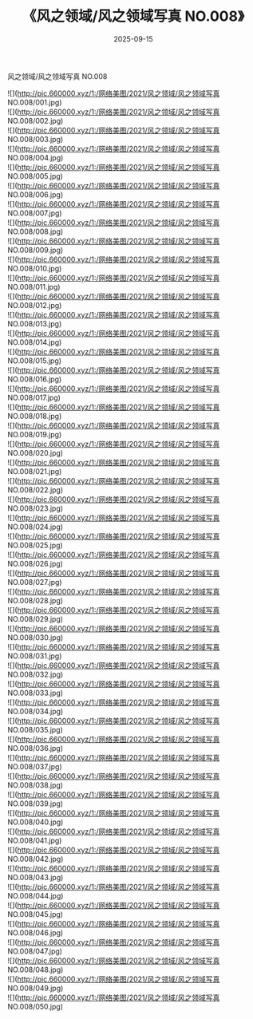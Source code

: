 ﻿---
layout: post
title:  《风之领域/风之领域写真 NO.008》
date:   2025-09-15
img: http://pic.660000.xyz/1:/网络美图/2021/风之领域/风之领域写真 NO.008/000.jpg
categories: [美女, 清纯, 唯美]
---

风之领域/风之领域写真 NO.008

 ![](http://pic.660000.xyz/1:/网络美图/2021/风之领域/风之领域写真 NO.008/001.jpg) <br>![](http://pic.660000.xyz/1:/网络美图/2021/风之领域/风之领域写真 NO.008/002.jpg) <br>![](http://pic.660000.xyz/1:/网络美图/2021/风之领域/风之领域写真 NO.008/003.jpg) <br>![](http://pic.660000.xyz/1:/网络美图/2021/风之领域/风之领域写真 NO.008/004.jpg) <br>![](http://pic.660000.xyz/1:/网络美图/2021/风之领域/风之领域写真 NO.008/005.jpg) <br>![](http://pic.660000.xyz/1:/网络美图/2021/风之领域/风之领域写真 NO.008/006.jpg) <br>![](http://pic.660000.xyz/1:/网络美图/2021/风之领域/风之领域写真 NO.008/007.jpg) <br>![](http://pic.660000.xyz/1:/网络美图/2021/风之领域/风之领域写真 NO.008/008.jpg) <br>![](http://pic.660000.xyz/1:/网络美图/2021/风之领域/风之领域写真 NO.008/009.jpg) <br>![](http://pic.660000.xyz/1:/网络美图/2021/风之领域/风之领域写真 NO.008/010.jpg) <br>![](http://pic.660000.xyz/1:/网络美图/2021/风之领域/风之领域写真 NO.008/011.jpg) <br>![](http://pic.660000.xyz/1:/网络美图/2021/风之领域/风之领域写真 NO.008/012.jpg) <br>![](http://pic.660000.xyz/1:/网络美图/2021/风之领域/风之领域写真 NO.008/013.jpg) <br>![](http://pic.660000.xyz/1:/网络美图/2021/风之领域/风之领域写真 NO.008/014.jpg) <br>![](http://pic.660000.xyz/1:/网络美图/2021/风之领域/风之领域写真 NO.008/015.jpg) <br>![](http://pic.660000.xyz/1:/网络美图/2021/风之领域/风之领域写真 NO.008/016.jpg) <br>![](http://pic.660000.xyz/1:/网络美图/2021/风之领域/风之领域写真 NO.008/017.jpg) <br>![](http://pic.660000.xyz/1:/网络美图/2021/风之领域/风之领域写真 NO.008/018.jpg) <br>![](http://pic.660000.xyz/1:/网络美图/2021/风之领域/风之领域写真 NO.008/019.jpg) <br>![](http://pic.660000.xyz/1:/网络美图/2021/风之领域/风之领域写真 NO.008/020.jpg) <br>![](http://pic.660000.xyz/1:/网络美图/2021/风之领域/风之领域写真 NO.008/021.jpg) <br>![](http://pic.660000.xyz/1:/网络美图/2021/风之领域/风之领域写真 NO.008/022.jpg) <br>![](http://pic.660000.xyz/1:/网络美图/2021/风之领域/风之领域写真 NO.008/023.jpg) <br>![](http://pic.660000.xyz/1:/网络美图/2021/风之领域/风之领域写真 NO.008/024.jpg) <br>![](http://pic.660000.xyz/1:/网络美图/2021/风之领域/风之领域写真 NO.008/025.jpg) <br>![](http://pic.660000.xyz/1:/网络美图/2021/风之领域/风之领域写真 NO.008/026.jpg) <br>![](http://pic.660000.xyz/1:/网络美图/2021/风之领域/风之领域写真 NO.008/027.jpg) <br>![](http://pic.660000.xyz/1:/网络美图/2021/风之领域/风之领域写真 NO.008/028.jpg) <br>![](http://pic.660000.xyz/1:/网络美图/2021/风之领域/风之领域写真 NO.008/029.jpg) <br>![](http://pic.660000.xyz/1:/网络美图/2021/风之领域/风之领域写真 NO.008/030.jpg) <br>![](http://pic.660000.xyz/1:/网络美图/2021/风之领域/风之领域写真 NO.008/031.jpg) <br>![](http://pic.660000.xyz/1:/网络美图/2021/风之领域/风之领域写真 NO.008/032.jpg) <br>![](http://pic.660000.xyz/1:/网络美图/2021/风之领域/风之领域写真 NO.008/033.jpg) <br>![](http://pic.660000.xyz/1:/网络美图/2021/风之领域/风之领域写真 NO.008/034.jpg) <br>![](http://pic.660000.xyz/1:/网络美图/2021/风之领域/风之领域写真 NO.008/035.jpg) <br>![](http://pic.660000.xyz/1:/网络美图/2021/风之领域/风之领域写真 NO.008/036.jpg) <br>![](http://pic.660000.xyz/1:/网络美图/2021/风之领域/风之领域写真 NO.008/037.jpg) <br>![](http://pic.660000.xyz/1:/网络美图/2021/风之领域/风之领域写真 NO.008/038.jpg) <br>![](http://pic.660000.xyz/1:/网络美图/2021/风之领域/风之领域写真 NO.008/039.jpg) <br>![](http://pic.660000.xyz/1:/网络美图/2021/风之领域/风之领域写真 NO.008/040.jpg) <br>![](http://pic.660000.xyz/1:/网络美图/2021/风之领域/风之领域写真 NO.008/041.jpg) <br>![](http://pic.660000.xyz/1:/网络美图/2021/风之领域/风之领域写真 NO.008/042.jpg) <br>![](http://pic.660000.xyz/1:/网络美图/2021/风之领域/风之领域写真 NO.008/043.jpg) <br>![](http://pic.660000.xyz/1:/网络美图/2021/风之领域/风之领域写真 NO.008/044.jpg) <br>![](http://pic.660000.xyz/1:/网络美图/2021/风之领域/风之领域写真 NO.008/045.jpg) <br>![](http://pic.660000.xyz/1:/网络美图/2021/风之领域/风之领域写真 NO.008/046.jpg) <br>![](http://pic.660000.xyz/1:/网络美图/2021/风之领域/风之领域写真 NO.008/047.jpg) <br>![](http://pic.660000.xyz/1:/网络美图/2021/风之领域/风之领域写真 NO.008/048.jpg) <br>![](http://pic.660000.xyz/1:/网络美图/2021/风之领域/风之领域写真 NO.008/049.jpg) <br>![](http://pic.660000.xyz/1:/网络美图/2021/风之领域/风之领域写真 NO.008/050.jpg) <br>